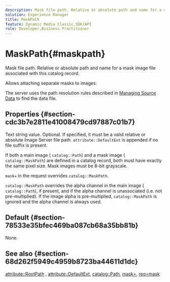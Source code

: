 ```yaml
---
description: Mask file path. Relative or absolute path and name for a mask image file associated with this catalog record.
solution: Experience Manager
title: MaskPath
feature: Dynamic Media Classic,SDK/API
role: Developer,Business Practitioner
---
```


# MaskPath{#maskpath}

Mask file path. Relative or absolute path and name for a mask image file associated with this catalog record.

Allows attaching separate masks to images.

The server uses the path resolution rules described in [Managing Source Data](/help/aem-is-ir-api/is-api/image-serving-api-ref/c-configuration-and-administration/c-configuration-and-administration.md) to find the data file.

## Properties {#section-cdc3b7e2811e41008479cd97887c01b7}

Text string value. Optional. If specified, it must be a valid relative or absolute Image Server file path. `attribute::DefaultExt` is appended if no file suffix is present.

If both a main image ( `catalog::Path`) and a mask image ( `catalog::MaskPath`) are defined in a catalog record, both must have exactly the same pixel size. Mask images must be 8-bit grayscale.

`mask=` in the request overrides `catalog::MaskPath`.

`catalog::MaskPath` overrides the alpha channel in the main image ( `catalog::Path`), if present, and if the alpha channel is unassociated (i.e. not pre-multiplied). If the image alpha is pre-multiplied, `catalog::MaskPath` is ignored and the alpha channel is always used.

## Default {#section-78533e35bfec469ba087cb68a35bb81b}

None.

## See also {#section-68d262f5949c4959b8723ba44611d1dc}

[attribute::RootPath](/help/aem-is-ir-api/is-api/image-catalog/image-serving-api-ref/c-image-catalog-reference/c-attributes-reference/r-rootpath.md) , [attribute::DefaultExt](/help/aem-is-ir-api/is-api/image-catalog/image-serving-api-ref/c-image-catalog-reference/c-attributes-reference/r-defaultext.md), [catalog::Path](../../../../../../is-api/image-catalog/image-serving-api-ref/c-image-catalog-reference/c-image-svg-data-reference/c-image-data-reference/r-path-cat.md#reference-306afcaff172440ca81b85da8d78213c), [mask=](/help/aem-is-ir-api/is-api/http-ref/image-serving-api-ref/c-http-protocol-reference/c-command-reference/r-mask.md), [req=mask](/help/aem-is-ir-api/is-api/http-ref/image-serving-api-ref/c-http-protocol-reference/c-command-reference/r-req/r-req.md) 
